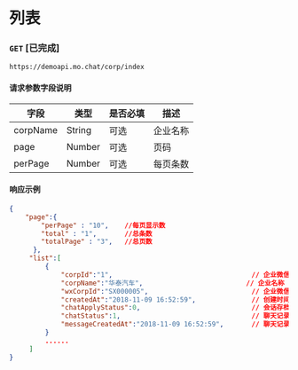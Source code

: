 # 列表
### `GET`  [已完成]
```
https://demoapi.mo.chat/corp/index
```

#### 请求参数字段说明

| 字段  | 类型 | 是否必填 | 描述|
| ------------- | ------------- | ------------------ | ------------------ |
| corpName  | String  | 可选 | 企业名称 |
| page  | Number  | 可选 | 页码 |
| perPage  | Number  | 可选 | 每页条数 |


#### 响应示例

```json
{
    "page":{
        "perPage" : "10",    //每页显示数
        "total" : "1",       //总条数
        "totalPage" : "3",   //总页数
      },
     "list":[
         {
             "corpId":"1",                                   // 企业微信授权ID
             "corpName":"华泰汽车",                          // 企业名称
             "wxCorpId":"SX000005",                          // 企业微信ID
             "createdAt":"2018-11-09 16:52:59",              // 创建时间
             "chatApplyStatus":0,                            // 会话存档申请进度
             "chatStatus":1,                                 // 聊天记录存档状态
             "messageCreatedAt":"2018-11-09 16:52:59",       // 聊天记录申请时间
         }
         ......
     ]
}
```